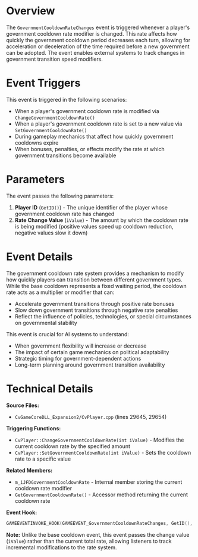 # Overview

The `GovernmentCooldownRateChanges` event is triggered whenever a player's government cooldown rate modifier is changed. This rate affects how quickly the government cooldown period decreases each turn, allowing for acceleration or deceleration of the time required before a new government can be adopted. The event enables external systems to track changes in government transition speed modifiers.

# Event Triggers

This event is triggered in the following scenarios:

- When a player's government cooldown rate is modified via `ChangeGovernmentCooldownRate()`
- When a player's government cooldown rate is set to a new value via `SetGovernmentCooldownRate()`
- During gameplay mechanics that affect how quickly government cooldowns expire
- When bonuses, penalties, or effects modify the rate at which government transitions become available

# Parameters

The event passes the following parameters:

1. **Player ID** (`GetID()`) - The unique identifier of the player whose government cooldown rate has changed
2. **Rate Change Value** (`iValue`) - The amount by which the cooldown rate is being modified (positive values speed up cooldown reduction, negative values slow it down)

# Event Details

The government cooldown rate system provides a mechanism to modify how quickly players can transition between different government types. While the base cooldown represents a fixed waiting period, the cooldown rate acts as a multiplier or modifier that can:

- Accelerate government transitions through positive rate bonuses
- Slow down government transitions through negative rate penalties  
- Reflect the influence of policies, technologies, or special circumstances on governmental stability

This event is crucial for AI systems to understand:
- When government flexibility will increase or decrease
- The impact of certain game mechanics on political adaptability
- Strategic timing for government-dependent actions
- Long-term planning around government transition availability

# Technical Details

**Source Files:**
- `CvGameCoreDLL_Expansion2/CvPlayer.cpp` (lines 29645, 29654)

**Triggering Functions:**
- `CvPlayer::ChangeGovernmentCooldownRate(int iValue)` - Modifies the current cooldown rate by the specified amount
- `CvPlayer::SetGovernmentCooldownRate(int iValue)` - Sets the cooldown rate to a specific value

**Related Members:**
- `m_iJFDGovernmentCooldownRate` - Internal member storing the current cooldown rate modifier
- `GetGovernmentCooldownRate()` - Accessor method returning the current cooldown rate

**Event Hook:**
```cpp
GAMEEVENTINVOKE_HOOK(GAMEEVENT_GovernmentCooldownRateChanges, GetID(), iValue);
```

**Note:** Unlike the base cooldown event, this event passes the change value (`iValue`) rather than the current total rate, allowing listeners to track incremental modifications to the rate system.